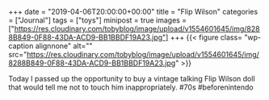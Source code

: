 +++
date = "2019-04-06T20:00:00+00:00"
title = "Flip Wilson"
categories = ["Journal"]
tags = ["toys"]
minipost = true
images = ["https://res.cloudinary.com/tobyblog/image/upload/v1554601645/img/8288B849-0F88-43DA-ACD9-BB1BBDF19A23.jpg"]
+++
{{< figure class= "wp-caption alignnone" alt="" src="https://res.cloudinary.com/tobyblog/image/upload/v1554601645/img/8288B849-0F88-43DA-ACD9-BB1BBDF19A23.jpg" >}}

Today I passed up the opportunity to buy a vintage talking Flip Wilson doll that would tell me not to touch him inappropriately. #70s #beforenintendo
